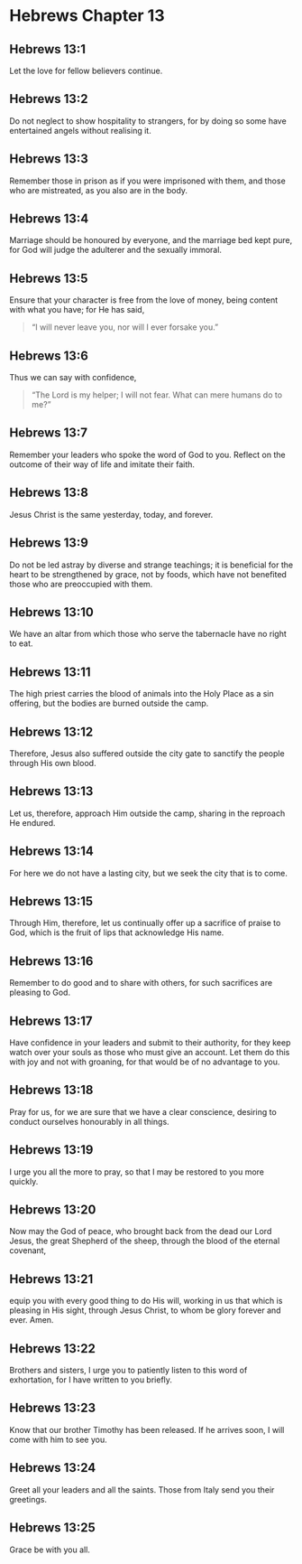 # Hebrews Chapter 13

## Hebrews 13:1

Let the love for fellow believers continue.

## Hebrews 13:2

Do not neglect to show hospitality to strangers, for by doing so some have entertained angels without realising it.

## Hebrews 13:3

Remember those in prison as if you were imprisoned with them, and those who are mistreated, as you also are in the body.

## Hebrews 13:4

Marriage should be honoured by everyone, and the marriage bed kept pure, for God will judge the adulterer and the sexually immoral.

## Hebrews 13:5

Ensure that your character is free from the love of money, being content with what you have; for He has said,

> “I will never leave you, nor will I ever forsake you.”

## Hebrews 13:6

Thus we can say with confidence,

> “The Lord is my helper; I will not fear.
> What can mere humans do to me?”

## Hebrews 13:7

Remember your leaders who spoke the word of God to you. Reflect on the outcome of their way of life and imitate their faith.

## Hebrews 13:8

Jesus Christ is the same yesterday, today, and forever.

## Hebrews 13:9

Do not be led astray by diverse and strange teachings; it is beneficial for the heart to be strengthened by grace, not by foods, which have not benefited those who are preoccupied with them.

## Hebrews 13:10

We have an altar from which those who serve the tabernacle have no right to eat.

## Hebrews 13:11

The high priest carries the blood of animals into the Holy Place as a sin offering, but the bodies are burned outside the camp.

## Hebrews 13:12

Therefore, Jesus also suffered outside the city gate to sanctify the people through His own blood.

## Hebrews 13:13

Let us, therefore, approach Him outside the camp, sharing in the reproach He endured.

## Hebrews 13:14

For here we do not have a lasting city, but we seek the city that is to come.

## Hebrews 13:15

Through Him, therefore, let us continually offer up a sacrifice of praise to God, which is the fruit of lips that acknowledge His name.

## Hebrews 13:16

Remember to do good and to share with others, for such sacrifices are pleasing to God.

## Hebrews 13:17

Have confidence in your leaders and submit to their authority, for they keep watch over your souls as those who must give an account. Let them do this with joy and not with groaning, for that would be of no advantage to you.

## Hebrews 13:18

Pray for us, for we are sure that we have a clear conscience, desiring to conduct ourselves honourably in all things.

## Hebrews 13:19

I urge you all the more to pray, so that I may be restored to you more quickly.

## Hebrews 13:20

Now may the God of peace, who brought back from the dead our Lord Jesus, the great Shepherd of the sheep, through the blood of the eternal covenant,

## Hebrews 13:21

equip you with every good thing to do His will, working in us that which is pleasing in His sight, through Jesus Christ, to whom be glory forever and ever. Amen.

## Hebrews 13:22

Brothers and sisters, I urge you to patiently listen to this word of exhortation, for I have written to you briefly.

## Hebrews 13:23

Know that our brother Timothy has been released. If he arrives soon, I will come with him to see you.

## Hebrews 13:24

Greet all your leaders and all the saints. Those from Italy send you their greetings.

## Hebrews 13:25

Grace be with you all.
